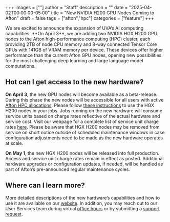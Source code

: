 ﻿+++ 
images = [""]
author = "Staff"
description = ""
date = "2025-04-02T00:00:00-05:00"
title = "New NVIDIA H200 GPU Nodes Coming to Afton"
draft = false
tags = ["afton","hpc"]
categories = ["feature"]
+++

<p class="lead">
We are excited to announce the expansion of UVA’s AI computing capabilities. **On April 3**, we are adding two NVIDIA HGX H200 GPU nodes to the Afton high-performance computing (HPC) cluster, each providing 2TB of node CPU memory and 8-way connected Tensor Core GPUs with 141GB of VRAM memory per device. These devices offer higher performance than the current Afton GPU nodes, opening new possibilities for the most challenging deep learning and large language model computations. </p>

## Hot can I get access to the new hardware?

**On April 3**, the new GPU nodes will become available as a beta-release. During this phase the new nodes will be accessible for all users with active [Afton HPC allocations](https://www.rc.virginia.edu/userinfo/hpc/access/). Please follow [these instructions](https://www.rc.virginia.edu/userinfo/hpc/slurm/#gpu-intensive-computation) to use the HGX H200 nodes in your jobs. Jobs running on the new hardware will consume service units based on charge rates reflective of the actual hardware and service cost. Visit our webpage for a complete list of service unit charge rates [here](https://www.rc.virginia.edu/userinfo/hpc/#hardware-configuration). Please be aware that HGX H200 nodes may be removed from service on short notice outside of scheduled maintenance windows in case configuration adjustments need to be made as the new hardware operates at scale. 

**On May 1**, the new HGX H200 nodes will be released into full production. Access and service unit charge rates remain in effect as posted. Additional hardware upgrades or configuration updates, if needed, will be handled as part of Afton’s pre-announced regular maintenance cycles.   

## Where can I learn more? 

More detailed descriptions of the new hardware’s capabilities and how to use it are available on our [website](https://www.rc.virginia.edu/userinfo/hpc/basepod/#hgx-h200-nodes). In addition, you may reach out to our User Services team during virtual [office hours](https://www.rc.virginia.edu/support/#office-hours) or by submitting a [support request](https://www.rc.virginia.edu/form/support-request/).
 
